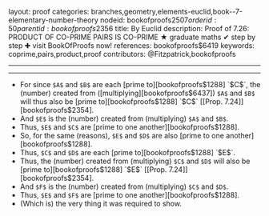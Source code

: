 layout: proof
categories: branches,geometry,elements-euclid,book--7-elementary-number-theory
nodeid: bookofproofs$2507
orderid: 50
parentid: bookofproofs$2356
title: By Euclid
description: Proof of 7.26: PRODUCT OF CO-PRIME PAIRS IS CO-PRIME ★ graduate maths ✔ step by step ✚ visit BookOfProofs now!
references: bookofproofs$6419
keywords: coprime,pairs,product,proof
contributors: @Fitzpatrick,bookofproofs

---


---



* For since `$A$` and `$B$` are each [prime to][bookofproofs$1288] `$C$`, the (number) created from ([multiplying][bookofproofs$6437]) `$A$` and `$B$` will thus also be [prime to][bookofproofs$1288] `$C$` [[Prop. 7.24]][bookofproofs$2354].
* And `$E$` is the (number) created from (multiplying) `$A$` and `$B$`.
* Thus, `$E$` and `$C$` are [prime to one another][bookofproofs$1288].
* So, for the same (reasons), `$E$` and `$D$` are also [prime to one another][bookofproofs$1288].
* Thus, `$C$` and `$D$` are each [prime to][bookofproofs$1288] `$E$`.
* Thus, the (number) created from (multiplying) `$C$` and `$D$` will also be [prime to][bookofproofs$1288] `$E$` [[Prop. 7.24]][bookofproofs$2354].
* And `$F$` is the (number) created from (multiplying) `$C$` and `$D$`.
* Thus, `$E$` and `$F$` are [prime to one another][bookofproofs$1288].
* (Which is) the very thing it was required to show.
